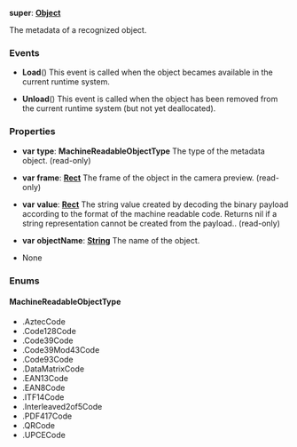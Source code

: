 **super**: **[Object](Object.md)**

The metadata of a recognized object.

### Events

* **Load**()
This event is called when the object becames available in the current runtime system.

* **Unload**()
This event is called when the object has been removed from the current runtime system (but not yet deallocated).



### Properties

* **var** **type**: **MachineReadableObjectType**
The type of the metadata object. \(read-only\)

* **var** **frame**: **[Rect](Rect.md)**
The frame of the object in the camera preview. \(read-only\)

* **var** **value**: **[Rect](Rect.md)**
The string value created by decoding the binary payload according to the format of the machine readable code. Returns nil if a string representation cannot be created from the payload.. \(read-only\)

* **var** **objectName**: **[String](../gravity/string.md)**
The name of the object.



* None

### Enums

<div id="_enum_MachineReadableObjectType"></div>

#### MachineReadableObjectType
 * .AztecCode
 * .Code128Code
 * .Code39Code
 * .Code39Mod43Code
 * .Code93Code
 * .DataMatrixCode
 * .EAN13Code
 * .EAN8Code
 * .ITF14Code
 * .Interleaved2of5Code
 * .PDF417Code
 * .QRCode
 * .UPCECode



